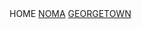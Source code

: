 <div class="topnav"
     <a class= "active" href="home">HOME</a>
     <a href="noma">NOMA</a>
     <a href="georgetown"> GEORGETOWN</a>
     <a href="14th Street> 14th STREET</a>
<!DOCTYPE html>
<html>
<head>
<head> 
<body>
<h1>Welcome to DC Eats!</h1>
<p1>Attending undergrad and graduate school in Washington DC has allowed me to embrace all the unique restuarants DC has to offer. Going out to new restuarants not only allows you to experience new food but also embrace different DC neighrborhoods. Eating out is a way to explore DC whether you are born and bread washingtonion or new to the district! </p1>
<h2>How to Navigate DC Eats!</h2>
<p2>Restuarants reviews will be categorized by neighrbohoods followed by a 5 star review system. There are a number of factors I take into consideration when performing a review. They include: the ambiance of the restuarant, the food, and the price point. </p2>
